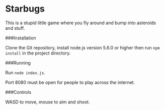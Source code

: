 Starbugs
===

This is a stupid little game where you fly around and bump into asteroids and stuff.

###Installation

Clone the Git repository, install node.js version 5.6.0 or higher then run `npm install` in the project directory.

###Running

Run `node index.js`.

Port 8080 must be open for people to play across the internet.

###Controls

WASD to move, mouse to aim and shoot.

